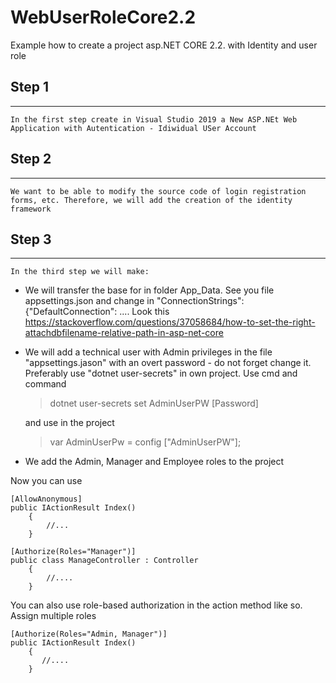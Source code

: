 
# WebUserRoleCore2.2

Example  how to create a project asp.NET CORE 2.2. with Identity and user role

## Step 1 
---
    In the first step create in Visual Studio 2019 a New ASP.NEt Web Application with Autentication - Idiwidual USer Account

## Step 2
---
    We want to be able to modify the source code of login registration forms, etc. Therefore, we will add the creation of the identity framework

## Step 3
---
    In the third step we will make:
- We will transfer the base  for in folder App_Data. See you file appsettings.json and change in  "ConnectionStrings": {"DefaultConnection": .... Look this
https://stackoverflow.com/questions/37058684/how-to-set-the-right-attachdbfilename-relative-path-in-asp-net-core
- We will add a technical user with Admin privileges in the file "appsettings.jason" with an overt password - do not forget change it.
Preferably use "dotnet user-secrets" in own project. Use cmd and command

    >dotnet user-secrets set AdminUserPW [Password]
    
    and use in the project

    >var AdminUserPw = config ["AdminUserPW"];

        

- We add the Admin, Manager and Employee roles to the project

Now you can use

    [AllowAnonymous]
    public IActionResult Index()
        {
            //...
        }

    [Authorize(Roles="Manager")]
    public class ManageController : Controller
        {
            //....
        }

You can also use role-based authorization in the action method like so.
Assign multiple roles

    [Authorize(Roles="Admin, Manager")]
    public IActionResult Index()
        {
           //....
        }